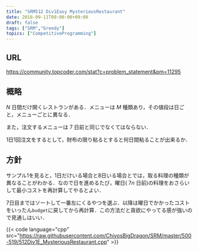 ```yaml
---
title: "SRM512 Div1Easy MysteriousRestaurant"
date: 2018-09-11T09:00:00+09:00
draft: false
tags: ["SRM","Greedy"]
topics: ["CompetitiveProgramming"]
---
```


## URL
https://community.topcoder.com/stat?c=problem_statement&pm=11295

## 概略
$N$ 日間だけ開くレストランがある．メニューは $M$ 種類あり，その値段は日ごと，メニューごとに異なる．

また，注文するメニューは $7$ 日前と同じでなくてはならない．

1日1回注文をするとして，財布の限り粘るとすると何日間粘ることが出来るか．

## 方針
サンプル1を見ると，1日だけいる場合と8日いる場合とでは，取る料理の種類が異なることがわかる．なので日を進めるたび，曜日( $7n$ 日前)の料理をおさらいして最小コストを再計算してやるとよい．

7日目まではソートして一番左にくるやつを選ぶ．以降は曜日でかかったコストをいったん`budget`に戻してから再計算．この方法だと貪欲にやってる感が強いので見通しはいい．

{{< code language="cpp" src="https://raw.githubusercontent.com/ChiyosBigDragon/SRM/master/500-519/512Div1E_MysteriousRestaurant.cpp" >}}
